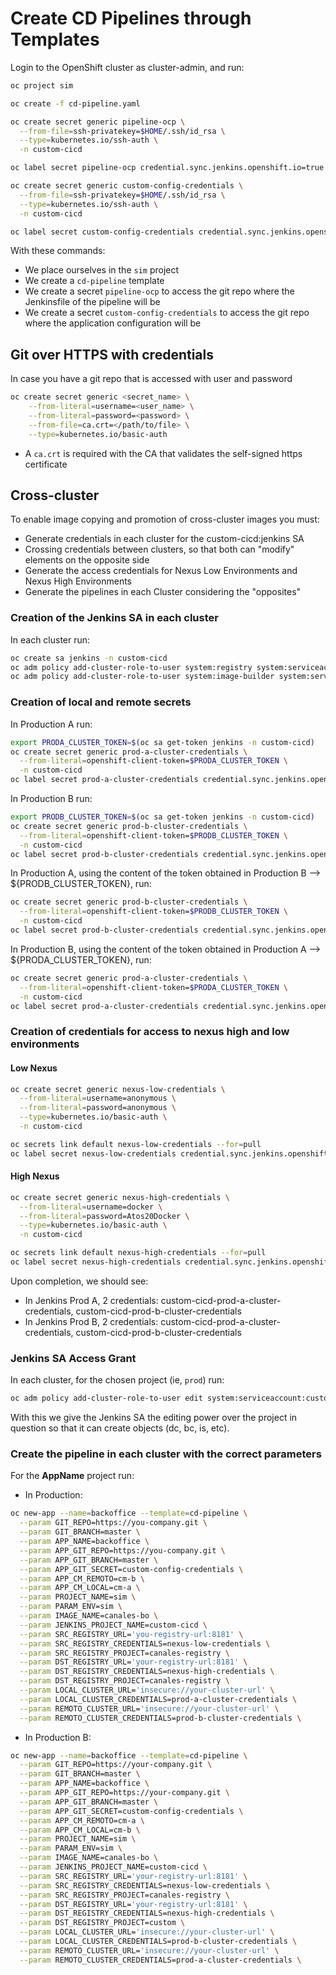 # Create CD Pipelines through Templates

Login to the OpenShift cluster as cluster-admin, and run:

```bash
oc project sim

oc create -f cd-pipeline.yaml

oc create secret generic pipeline-ocp \
  --from-file=ssh-privatekey=$HOME/.ssh/id_rsa \
  --type=kubernetes.io/ssh-auth \
  -n custom-cicd

oc label secret pipeline-ocp credential.sync.jenkins.openshift.io=true

oc create secret generic custom-config-credentials \
  --from-file=ssh-privatekey=$HOME/.ssh/id_rsa \
  --type=kubernetes.io/ssh-auth \
  -n custom-cicd

oc label secret custom-config-credentials credential.sync.jenkins.openshift.io=true
```

With these commands:

- We place ourselves in the `sim` project
- We create a `cd-pipeline` template
- We create a secret `pipeline-ocp` to access the git repo where the Jenkinsfile of the pipeline will be
- We create a secret `custom-config-credentials` to access the git repo where the application configuration will be

## Git over HTTPS with credentials

In case you have a git repo that is accessed with user and password

```bash
oc create secret generic <secret_name> \
    --from-literal=username=<user_name> \
    --from-literal=password=<password> \
    --from-file=ca.crt=</path/to/file> \
    --type=kubernetes.io/basic-auth
```

- A `ca.crt` is required with the CA that validates the self-signed https certificate

## Cross-cluster

To enable image copying and promotion of cross-cluster images you must:

- Generate credentials in each cluster for the custom-cicd:jenkins SA
- Crossing credentials between clusters, so that both can "modify" elements on the opposite side
- Generate the access credentials for Nexus Low Environments and Nexus High Environments
- Generate the pipelines in each Cluster considering the "opposites"

### Creation of the Jenkins SA in each cluster

In each cluster run:

```bash
oc create sa jenkins -n custom-cicd
oc adm policy add-cluster-role-to-user system:registry system:serviceaccount:custom-cicd:jenkins
oc adm policy add-cluster-role-to-user system:image-builder system:serviceaccount:custom-cicd:jenkins
```

### Creation of local and remote secrets

In Production A run:

```bash
export PRODA_CLUSTER_TOKEN=$(oc sa get-token jenkins -n custom-cicd)
oc create secret generic prod-a-cluster-credentials \
  --from-literal=openshift-client-token=$PRODA_CLUSTER_TOKEN \
  -n custom-cicd
oc label secret prod-a-cluster-credentials credential.sync.jenkins.openshift.io=true -n custom-cicd
```

In Production B run:

```bash
export PRODB_CLUSTER_TOKEN=$(oc sa get-token jenkins -n custom-cicd)
oc create secret generic prod-b-cluster-credentials \
  --from-literal=openshift-client-token=$PRODB_CLUSTER_TOKEN \
  -n custom-cicd
oc label secret prod-b-cluster-credentials credential.sync.jenkins.openshift.io=true -n custom-cicd
```

In Production A, using the content of the token obtained in Production B --> ${PRODB_CLUSTER_TOKEN}, run:

```bash
oc create secret generic prod-b-cluster-credentials \
  --from-literal=openshift-client-token=$PRODB_CLUSTER_TOKEN \
  -n custom-cicd
oc label secret prod-b-cluster-credentials credential.sync.jenkins.openshift.io=true -n custom-cicd
```

In Production B, using the content of the token obtained in Production A --> ${PRODA_CLUSTER_TOKEN}, run:

```bash
oc create secret generic prod-a-cluster-credentials \
  --from-literal=openshift-client-token=$PRODA_CLUSTER_TOKEN \
  -n custom-cicd
oc label secret prod-a-cluster-credentials credential.sync.jenkins.openshift.io=true -n custom-cicd
```

### Creation of credentials for access to nexus high and low environments

#### Low Nexus

```bash
oc create secret generic nexus-low-credentials \
  --from-literal=username=anonymous \
  --from-literal=password=anonymous \
  --type=kubernetes.io/basic-auth \
  -n custom-cicd

oc secrets link default nexus-low-credentials --for=pull
oc label secret nexus-low-credentials credential.sync.jenkins.openshift.io=true -n custom-cicd
```

#### High Nexus

```bash
oc create secret generic nexus-high-credentials \
  --from-literal=username=docker \
  --from-literal=password=Atos20Docker \
  --type=kubernetes.io/basic-auth \
  -n custom-cicd

oc secrets link default nexus-high-credentials --for=pull
oc label secret nexus-high-credentials credential.sync.jenkins.openshift.io=true -n custom-cicd
```

Upon completion, we should see:

- In Jenkins Prod A, 2 credentials: custom-cicd-prod-a-cluster-credentials, custom-cicd-prod-b-cluster-credentials
- In Jenkins Prod B, 2 credentials: custom-cicd-prod-a-cluster-credentials, custom-cicd-prod-b-cluster-credentials

### Jenkins SA Access Grant

In each cluster, for the chosen project (ie, `prod`) run:

```bash
oc adm policy add-cluster-role-to-user edit system:serviceaccount:custom-cicd:jenkins -n prod
```

With this we give the Jenkins SA the editing power over the project in question so that it can create objects (dc, bc, is, etc).

### Create the pipeline in each cluster with the correct parameters

For the **AppName** project run:

- In Production:

```bash
oc new-app --name=backoffice --template=cd-pipeline \
  --param GIT_REPO=https://you-company.git \
  --param GIT_BRANCH=master \
  --param APP_NAME=backoffice \
  --param APP_GIT_REPO=https://you-company.git \
  --param APP_GIT_BRANCH=master \
  --param APP_GIT_SECRET=custom-config-credentials \
  --param APP_CM_REMOTO=cm-b \
  --param APP_CM_LOCAL=cm-a \
  --param PROJECT_NAME=sim \
  --param PARAM_ENV=sim \
  --param IMAGE_NAME=canales-bo \
  --param JENKINS_PROJECT_NAME=custom-cicd \
  --param SRC_REGISTRY_URL='you-registry-url:8181' \
  --param SRC_REGISTRY_CREDENTIALS=nexus-low-credentials \
  --param SRC_REGISTRY_PROJECT=canales-registry \
  --param DST_REGISTRY_URL='your-registry-url:8181' \
  --param DST_REGISTRY_CREDENTIALS=nexus-high-credentials \
  --param DST_REGISTRY_PROJECT=canales-registry \
  --param LOCAL_CLUSTER_URL='insecure://your-cluster-url' \
  --param LOCAL_CLUSTER_CREDENTIALS=prod-a-cluster-credentials \
  --param REMOTO_CLUSTER_URL='insecure://your-cluster-url' \
  --param REMOTO_CLUSTER_CREDENTIALS=prod-b-cluster-credentials \
```

- In Production B:

```bash
oc new-app --name=backoffice --template=cd-pipeline \
  --param GIT_REPO=https://your-company.git \
  --param GIT_BRANCH=master \
  --param APP_NAME=backoffice \
  --param APP_GIT_REPO=https://your-company.git \
  --param APP_GIT_BRANCH=master \
  --param APP_GIT_SECRET=custom-config-credentials \
  --param APP_CM_REMOTO=cm-a \
  --param APP_CM_LOCAL=cm-b \
  --param PROJECT_NAME=sim \
  --param PARAM_ENV=sim \
  --param IMAGE_NAME=canales-bo \
  --param JENKINS_PROJECT_NAME=custom-cicd \
  --param SRC_REGISTRY_URL='your-registry-url:8181' \
  --param SRC_REGISTRY_CREDENTIALS=nexus-low-credentials \
  --param SRC_REGISTRY_PROJECT=canales-registry \
  --param DST_REGISTRY_URL='your-registry-url:8181' \
  --param DST_REGISTRY_CREDENTIALS=nexus-high-credentials \
  --param DST_REGISTRY_PROJECT=custom \
  --param LOCAL_CLUSTER_URL='insecure://your-cluster-url' \
  --param LOCAL_CLUSTER_CREDENTIALS=prod-b-cluster-credentials \
  --param REMOTO_CLUSTER_URL='insecure://your-cluster-url' \
  --param REMOTO_CLUSTER_CREDENTIALS=prod-a-cluster-credentials \
```
